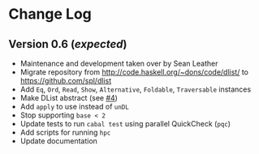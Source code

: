 
Change Log
==========

Version 0.6 (*expected*)
-------------------------

* Maintenance and development taken over by Sean Leather
* Migrate repository from http://code.haskell.org/~dons/code/dlist/ to
  https://github.com/spl/dlist
* Add `Eq`, `Ord`, `Read`, `Show`, `Alternative`, `Foldable`, `Traversable`
  instances
* Make DList abstract (see [#4](https://github.com/spl/dlist/issues/4))
* Add `apply` to use instead of `unDL`
* Stop supporting `base < 2`
* Update tests to run `cabal test` using parallel QuickCheck (`pqc`)
* Add scripts for running `hpc`
* Update documentation

